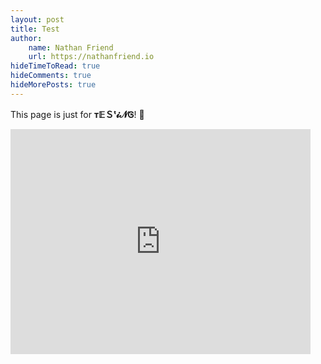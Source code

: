 ```yaml
---
layout: post
title: Test
author:
    name: Nathan Friend
    url: https://nathanfriend.io
hideTimeToRead: true
hideComments: true
hideMorePosts: true
---
```


This page is just for <b>т𝔼Ｓᵗ𝓲𝓝Ꮆ</b>! 🔬

<iframe src="https://giphy.com/embed/gw3IWyGkC0rsazTi" width="480" height="360" frameBorder="0" class="giphy-embed" allowFullScreen></iframe><p></p>
